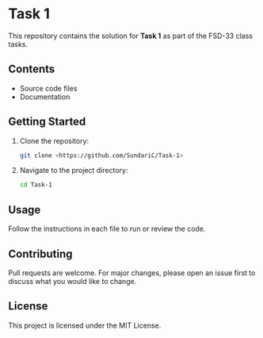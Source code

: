 # Task 1

This repository contains the solution for **Task 1** as part of the FSD-33 class tasks.

## Contents

- Source code files
- Documentation

## Getting Started

1. Clone the repository:
    ```bash
    git clone <https://github.com/SundariC/Task-1>
    ```
2. Navigate to the project directory:
    ```bash
    cd Task-1
    ```

## Usage

Follow the instructions in each file to run or review the code.

## Contributing

Pull requests are welcome. For major changes, please open an issue first to discuss what you would like to change.

## License

This project is licensed under the MIT License.